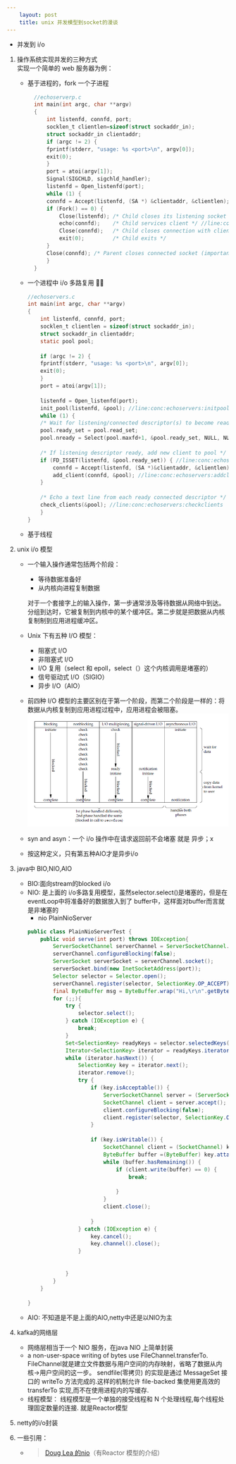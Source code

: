 ```yaml
---
    layout: post
    title: unix 并发模型到socket的漫谈
---
```


-  并发到 i/o

1.  操作系统实现并发的三种方式  
    实现一个简单的 web 服务器为例：

    - 基于进程的，fork 一个子进程

      ```c
        //echoserverp.c
        int main(int argc, char **argv)
        {
            int listenfd, connfd, port;
            socklen_t clientlen=sizeof(struct sockaddr_in);
            struct sockaddr_in clientaddr;
            if (argc != 2) {
            fprintf(stderr, "usage: %s <port>\n", argv[0]);
            exit(0);
            }
            port = atoi(argv[1]);
            Signal(SIGCHLD, sigchld_handler);
            listenfd = Open_listenfd(port);
            while (1) {
            connfd = Accept(listenfd, (SA *) &clientaddr, &clientlen);
            if (Fork() == 0) {
                Close(listenfd); /* Child closes its listening socket */
                echo(connfd);    /* Child services client */ //line:conc:echoserverp:echofun
                Close(connfd);   /* Child closes connection with client */ //line:conc:echoserverp:childclose
                exit(0);         /* Child exits */
            }
            Close(connfd); /* Parent closes connected socket (important!) */ //line:conc:echoserverp:parentclose
            }
        }
      ```

    * 一个进程中 i/o 多路复用 

      ```c
      //echoservers.c
      int main(int argc, char **argv)
      {
          int listenfd, connfd, port;
          socklen_t clientlen = sizeof(struct sockaddr_in);
          struct sockaddr_in clientaddr;
          static pool pool;

          if (argc != 2) {
          fprintf(stderr, "usage: %s <port>\n", argv[0]);
          exit(0);
          }
          port = atoi(argv[1]);

          listenfd = Open_listenfd(port);
          init_pool(listenfd, &pool); //line:conc:echoservers:initpool
          while (1) {
          /* Wait for listening/connected descriptor(s) to become ready */
          pool.ready_set = pool.read_set;
          pool.nready = Select(pool.maxfd+1, &pool.ready_set, NULL, NULL, NULL);

          /* If listening descriptor ready, add new client to pool */
          if (FD_ISSET(listenfd, &pool.ready_set)) { //line:conc:echoservers:listenfdready
              connfd = Accept(listenfd, (SA *)&clientaddr, &clientlen); //line:conc:echoservers:accept
              add_client(connfd, &pool); //line:conc:echoservers:addclient
          }

          /* Echo a text line from each ready connected descriptor */
          check_clients(&pool); //line:conc:echoservers:checkclients
          }
      }
      ```

    * 基于线程

2.  unix i/o 模型


    - 一个输入操作通常包括两个阶段：

        * 等待数据准备好
        * 从内核向进程复制数据  

        对于一个套接字上的输入操作，第一步通常涉及等待数据从网络中到达。分组到达时，它被复制到内核中的某个缓冲区。第二步就是把数据从内核复制制到应用进程缓冲区。

    - Unix 下有五种 I/O 模型：
       * 阻塞式 I/O
       * 非阻塞式 I/O
       * I/O 复用（select 和 epoll，select（）这个内核调用是堵塞的）
       * 信号驱动式 I/O（SIGIO）
       * 异步 I/O（AIO）

    - 前四种 I/O 模型的主要区别在于第一个阶段，而第二个阶段是一样的：将数据从内核复制到应用进程过程中，应用进程会被阻塞。
    ![i/o](/images/unix_i:o.png)

    - syn and asyn：一个 i/o 操作中在请求返回前不会堵塞 就是 异步；x
    - 按这种定义，只有第五种AIO才是异步i/o

3. java中 BIO,NIO,AIO

    - BIO:面向stream的blocked i/o
    - NIO: 是上面的 i/o多路复用模型，虽然selector.select()是堵塞的，但是在eventLoop中将准备好的数据放入到了 buffer中，这样面对buffer而言就是非堵塞的
        * nio PlainNioServer
        ```java
        public class PlainNioServerTest {
            public void serve(int port) throws IOException{
                ServerSocketChannel serverChannel = ServerSocketChannel.open();
                serverChannel.configureBlocking(false);
                ServerSocket serverSocket = serverChannel.socket();
                serverSocket.bind(new InetSocketAddress(port));
                Selector selector = Selector.open();
                serverChannel.register(selector, SelectionKey.OP_ACCEPT);
                final ByteBuffer msg = ByteBuffer.wrap("Hi,\r\n".getBytes());
                for (;;){
                    try {
                        selector.select();
                    } catch (IOException e) {
                        break;
                    }
                    Set<SelectionKey> readyKeys = selector.selectedKeys();
                    Iterator<SelectionKey> iterator = readyKeys.iterator();
                    while (iterator.hasNext()) {
                        SelectionKey key = iterator.next();
                        iterator.remove();
                        try {
                            if (key.isAcceptable()) {
                                ServerSocketChannel server = (ServerSocketChannel) key.channel();
                                SocketChannel client = server.accept();
                                client.configureBlocking(false);
                                client.register(selector, SelectionKey.OP_WRITE | SelectionKey.OP_READ, msg);
                            }

                            if (key.isWritable()) {
                                SocketChannel client = (SocketChannel) key.channel();
                                ByteBuffer buffer =(ByteBuffer) key.attachment();
                                while (buffer.hasRemaining()) {
                                    if (client.write(buffer) == 0) {
                                        break;

                                    }
                                }
                                client.close();

                            }
                        } catch (IOException e) {
                            key.cancel();
                            key.channel().close();
                        }


                    }
                }
            }

        } 
        ```
    - AIO: 不知道是不是上面的AIO,netty中还是以NIO为主

4. kafka的网络层
    - 网络层相当于一个 NIO 服务，在java NIO 上简单封装
    - a non-user-space writing of bytes use FileChannel.transferTo.  FileChannel就是建立文件数据与用户空间的内存映射，省略了数据从内核->用户空间的这一步。 sendfile(零拷贝) 的实现是通过 MessageSet 接口的 writeTo 方法完成的.这样的机制允许 file-backed 集使用更高效的 transferTo 实现,而不在使用进程内的写缓存.
    - 线程模型： 线程模型是一个单独的接受线程和 N 个处理线程,每个线程处理固定数量的连接. 就是Reactor模型

5. netty的i/o封装


6. 一些引用：
    - > [Doug Lea 的nio](../file/nio.pdf)（有Reactor 模型的介绍）
